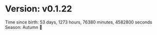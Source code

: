 # Version: v0.1.22
Time since birth: 53 days, 1273 hours, 76380 minutes, 4582800 seconds
Season: Autumn 🍁
